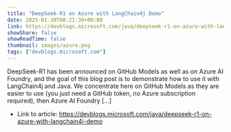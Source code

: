 ```yaml
---
title: "DeepSeek-R1 on Azure with LangChain4j Demo"
date: 2025-01-30T08:21:39+00:00
link: https://devblogs.microsoft.com/java/deepseek-r1-on-azure-with-langchain4j-demo
showShare: false
showReadTime: false
thumbnail: images/azure.png
tags: ["devblogs.microsoft.com"]
---
```

DeepSeek-R1 has been announced on GitHub Models as well as on Azure AI Foundry, and the goal of this blog post is to demonstrate how to use it with LangChain4j and Java. We concentrate here on GitHub Models as they are easier to use (you just need a GitHub token, no Azure subscription required), then Azure AI Foundry […]

- Link to article: https://devblogs.microsoft.com/java/deepseek-r1-on-azure-with-langchain4j-demo